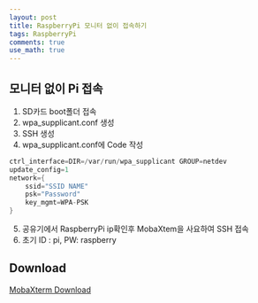 ```yaml
---
layout: post
title: RaspberryPi 모니터 없이 접속하기
tags: RaspberryPi
comments: true
use_math: true
---
```


## 모니터 없이 Pi 접속

1. SD카드 boot폴더 접속
2. wpa_supplicant.conf 생성
3. SSH 생성
4. wpa_supplicant.conf에 Code 작성

```c
ctrl_interface=DIR=/var/run/wpa_supplicant GROUP=netdev
update_config=1
network={
	ssid="SSID NAME"
	psk="Password"
	key_mgmt=WPA-PSK
}
```

5. 공유기에서 RaspberryPi ip확인후 MobaXtem을 사요하여 SSH 접속
6. 초기 ID : pi, PW: raspberry

## Download

[MobaXterm Download](https://mobaxterm.mobatek.net/)